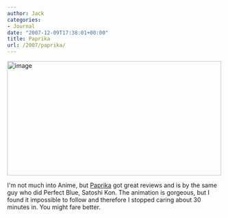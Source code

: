 ```yaml
---
author: Jack
categories:
- Journal
date: "2007-12-09T17:38:01+00:00"
title: Paprika
url: /2007/paprika/
---
```


<img src="/files/paprika.jpg" style="border: 0;" alt="image" width="500" height="267" />

I'm not much into Anime, but [Paprika][1] got great reviews and is by the same guy who did Perfect Blue, Satoshi Kon. The animation is gorgeous, but I found it impossible to follow and therefore I stopped caring about 30 minutes in. You might fare better.

 [1]: http://www.rottentomatoes.com/m/paprika/